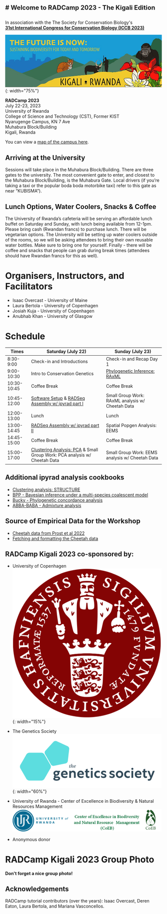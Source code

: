 <h1 style="font-size: 20px; display: inline-block;"># Welcome to RADCamp 2023 - The Kigali Edition</h1>

In association with the The Society for Conservation Biology's<br>
[**31st International Congress for Conservation Biology (ICCB 2023)**](https://conbio.org/mini-sites/iccb-2023/)  

![ICCB 2023](images/ICCB2023-logo.jpg){: width="75%"}  

**RADCamp 2023**<br>
July 22-23, 2023  
University of Rwanda  
College of Science and Technology (CST), Former KIST  
Nyarugenge Campus, KN 7 Ave  
Muhabura Block/Building  
Kigali, Rwanda

You can view a [map of the campus here](https://cst.ur.ac.rw/IMG/pdf/ur_nyarugenge_campus_map_eighth_version_.pdf). 

## Arriving at the University
Sessions will take place in the Muhabura Block/Building. There are three gates
to the university. The most convenient gate to enter, and closest to
the Muhabura Block/Building, is the Muhabura Gate. Local drivers (if you’re
taking a taxi or the popular boda boda motorbike taxi) refer to this gate as near
“KUBISMA”). 

## Lunch Options,  Water Coolers, Snacks & Coffee
The University of Rwanda’s cafeteria will be serving an affordable lunch buffet
on Saturday and Sunday, with lunch being available from 12-1pm. Please bring
cash (Rwandan francs) to purchase lunch. There will be vegetarian options. The
University will be setting up water coolers outside of the rooms, so we will be
asking attendees to bring their own reusable water bottles. Make sure to bring
one for yourself. Finally - there will be coffee and snacks that people can grab
during break times (attendees should have Rwandan francs for this as well).

# Organisers, Instructors, and Facilitators

  - Isaac Overcast - University of Maine
  - Laura Bertola - University of Copenhagen
  - Josiah Kuja - University of Copenhagen
  - Anubhab Khan - University of Glasgow

# Schedule

Times       | Saturday (July 22) | Sunday (July 23) |
-----       | ------------------ | ---------------- | 
8:30-9:00   | Check-in and Introductions | Check-in and Recap Day 1 |
9:00-10:30  | Intro to Conservation Genetics | [Phylogenetic Inference: RAxML](RAxML_API.md) |
10:30-10:45 | Coffee Break | Coffee Break |
10:45-12:00 | [Software Setup](setup.md) & [RADSeq Assembly w/ ipyrad part I](ipyrad-CLI-FullTutorial.md) | Small Group Work: RAxML analysis w/ Cheetah Data |
12:00-13:00 | Lunch | Lunch |
13:00-14:45 | [RADSeq Assembly w/ ipyrad part II](ipyrad-CLI-FullTutorial.md) | Spatial Popgen Analysis: EEMS |
14:45-15:00 | Coffee Break | Coffee Break |
15:00-17:00 | [Clustering Analysis: PCA](PCA_API.md) & Small Group Work: PCA analysis w/ Cheetah Data | Small Group Work: EEMS analysis w/ Cheetah Data |

## Additional ipyrad analysis cookbooks

* [Clustering analysis: STRUCTURE](05_STRUCTURE_API.md)
* [BPP - Bayesian inference under a multi-species coalescent model](https://nbviewer.jupyter.org/github/dereneaton/ipyrad/blob/master/tests/cookbook-bpp-species-delimitation.ipynb)
* [Bucky - Phylogenetic concordance analysis](https://nbviewer.jupyter.org/github/dereneaton/ipyrad/blob/master/tests/cookbook-bucky.ipynb)
* [ABBA-BABA - Admixture analysis](https://nbviewer.jupyter.org/github/dereneaton/ipyrad/blob/master/tests/cookbook-abba-baba.ipynb)

## Source of Empirical Data for the Workshop
* [Cheetah data from Prost et al 2022](https://onlinelibrary.wiley.com/doi/10.1111/mec.16577)
* [Fetching and formatting the Cheetah data](Cheetah_data.md)

## RADCamp Kigali 2023 co-sponsored by:

* University of Copenhagen <br>
![The Heller Group @ University of Copenhagen](images/KU-logo.png){: width="15%"}
 
* The Genetics Society <br>
![The Genetics Society](images/GeneticsSociety.png){: width="60%"}

* University of Rwanda - Center of Excellence in Biodiversity & Natural Resources Management <br>
![University of Rwanda Center of Excellence in Biodiversity and Natural Resources Management](images/URwanda-CoEB.png)

* Anonymous donor

# RADCamp Kigali 2023 Group Photo

**Don't forget a nice group photo!**

## Acknowledgements
RADCamp tutorial contributors (over the years): Isaac Overcast, Deren Eaton,
Laura Bertola, and Mariana Vasconcellos.
